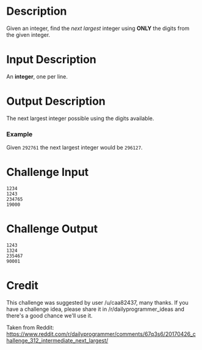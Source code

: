 # Description
Given an integer, find the *next largest* integer using **ONLY** the digits from the given integer.

# Input Description
An **integer**, one per line. 

# Output Description
The next largest integer possible using the digits available.

### Example
Given `292761` the next largest integer would be `296127`.

# Challenge Input

    1234
    1243
    234765
    19000

# Challenge Output

    1243
    1324
    235467
    90001

# Credit

This challenge was suggested by user /u/caa82437, many thanks. If you have a challenge idea, please share it in /r/dailyprogrammer_ideas and there's a good chance we'll use it. 

Taken from Reddit: https://www.reddit.com/r/dailyprogrammer/comments/67q3s6/20170426_challenge_312_intermediate_next_largest/
